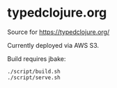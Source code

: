 # typedclojure.org

Source for https://typedclojure.org/

Currently deployed via AWS S3.

Build requires jbake:

```
./script/build.sh
./script/serve.sh
```
